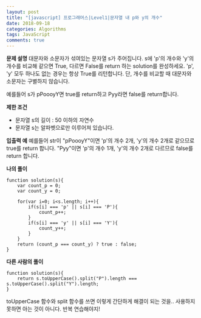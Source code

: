 ```yaml
---
layout: post
title: "[javascript] 프로그래머스|Level1|문자열 내 p와 y의 개수"
date: 2018-09-18
categories: Algorithms
tags: JavaScript
comments: true
---
```

**문제 설명**
대문자와 소문자가 섞여있는 문자열 s가 주어집니다. s에 'p'의 개수와 'y'의 개수를 비교해 같으면 True, 다르면 False를 return 하는 solution를 완성하세요. 'p', 'y' 모두 하나도 없는 경우는 항상 True를 리턴합니다. 단, 개수를 비교할 때 대문자와 소문자는 구별하지 않습니다.

예를들어 s가 pPoooyY면 true를 return하고 Pyy라면 false를 return합니다.

**제한 조건**
- 문자열 s의 길이 : 50 이하의 자연수
- 문자열 s는 알파벳으로만 이루어져 있습니다.

**입출력 예**
예를들어 str이 "pPoooyY"이면 'p'의 개수 2개, 'y'의 개수 2개로 같으므로 true를 return 합니다. "Pyy"이면 'p'의 개수 1개, 'y'의 개수 2개로 다르므로 false를 return 합니다.

**나의 풀이**
~~~
function solution(s){
    var count_p = 0;
    var count_y = 0;

    for(var i=0; i<s.length; i++){
        if(s[i] === 'p' || s[i] === 'P'){
            count_p++;
        }
        if(s[i] === 'y' || s[i] === 'Y'){
            count_y++;
        }
    }
    return (count_p === count_y) ? true : false;
}
~~~

**다른 사람의 풀이**
~~~
function solution(s){
    return s.toUpperCase().split("P").length === s.toUpperCase().split("Y").length;
}
~~~
toUpperCase 함수와 split 함수를 쓰면 이렇게 간단하게 해결이 되는 것을..
사용하지 못하면 아는 것이 아니다. 반복 연습해야지!